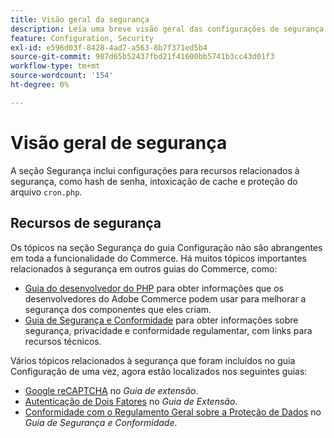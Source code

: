 ```yaml
---
title: Visão geral da segurança
description: Leia uma breve visão geral das configurações de segurança para o aplicativo do Adobe Commerce.
feature: Configuration, Security
exl-id: e596d03f-8428-4ad7-a563-8b7f371ed5b4
source-git-commit: 987d65b52437fbd21f41600bb5741b3cc43d01f3
workflow-type: tm+mt
source-wordcount: '154'
ht-degree: 0%

---
```


# Visão geral de segurança

A seção Segurança inclui configurações para recursos relacionados à segurança, como hash de senha, intoxicação de cache e proteção do arquivo `cron.php`.

## Recursos de segurança

Os tópicos na seção Segurança do guia Configuração não são abrangentes em toda a funcionalidade do Commerce. Há muitos tópicos importantes relacionados à segurança em outros guias do Commerce, como:

- [Guia do desenvolvedor do PHP](https://developer.adobe.com/commerce/php/development/security/) para obter informações que os desenvolvedores do Adobe Commerce podem usar para melhorar a segurança dos componentes que eles criam.
- [Guia de Segurança e Conformidade](https://experienceleague.adobe.com/pt-br/docs/commerce-operations/security-and-compliance/overview) para obter informações sobre segurança, privacidade e conformidade regulamentar, com links para recursos técnicos.

Vários tópicos relacionados à segurança que foram incluídos no guia Configuração de uma vez, agora estão localizados nos seguintes guias:

- [Google reCAPTCHA](https://experienceleague.adobe.com/pt-br/docs/commerce-admin/systems/security/captcha/security-google-recaptcha) no _Guia de extensão_.
- [Autenticação de Dois Fatores](https://developer.adobe.com/commerce/testing/functional-testing-framework/two-factor-authentication/) no _Guia de Extensão_.
- [Conformidade com o Regulamento Geral sobre a Proteção de Dados](https://experienceleague.adobe.com/pt-br/docs/commerce-operations/security-and-compliance/privacy/gdpr) no _Guia de Segurança e Conformidade_.
